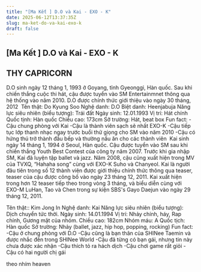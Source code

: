 ```yaml
---
title: "[Ma Kết ] D.O và Kai - EXO - K"
date: 2025-06-12T13:37:35Z
slug: ma-ket-do-va-kai-exo-k
draft: false
---
```


## [Ma Kết ] D.O và Kai - EXO - K

## THY CAPRICORN

D.O sinh ngày 12 tháng 1, 1993 ở Goyang, tỉnh Gyeonggi, Hàn quốc. Sau khi chiến thắng cuộc thi hát, cậu được tuyển vào SM Entertainmnet thông qua hệ thống vào năm 2010. D.O được chính thức giới thiệu vào ngày 30 tháng, 2012
​
Tên thật: Do Kyung Soo
Nghệ danh: D.O
Biệt danh: Heenjabuja
Năng lực siêu nhiên (biểu tượng): Trái đất
Ngày sinh: 12.01.1993
Vị trí: Hát chính
Quốc tịnh: Hàn quốc
Chiều cao: 173cm
Sỡ trường: Hát, beat box
Fun fact:
-Cậu chung phòng với Kai
-Cậu là thành viên sạch sẽ nhất EXO-K
-Cậu tiếp tục lớp thanh nhạc ngay trước buổi thử giọng cho SM vào năm 2010
-Cậu có hứng thú trở thành đầu bếp và thường nấu ăn cho các thành viên
​
Kai sinh ngày 14 tháng 1, 1994 ở Seoul, Hàn quốc. Cậu được tuyển vào SM sau khi chiến thắng Youth Best Contest của công ty năm 2007. Trước khi gia nhập SM, Kai đã luyện tập ballet và jazz. Năm 2008, cậu cũng xuất hiện trong MV của TVXQ, “Hahaha song” cùng với EXO-K Suho và Chanyeol. Kai là người đâu tiên trong số 12 thành viên được giới thiệu chính thức thông qua teaser, teaser của cậu được công bố vào ngày 23 tháng 12, 2011. Kai xuất hiện trong hơn 12 teaser tiếp theo trong vòng 3 tháng, và biểu diễn cùng với EXO-M LuHan, Tao và Chen trong sự kiện SBS's Gayo Daejun vào ngày 29 tháng 12, 2011.

Tên thật:: Kim Jong In
Nghệ danh: Kai
Năng lực siêu nhiên (biểu tượng): Dịch chuyển tức thời.
Ngày sinh: 14.01.1994
Vị trí: Nhảy chính, háy, Rap chính, Gương mặt của nhóm.
Chiều cao: 182cm
Nhóm máu: A
Quốc tịch: Hàn quốc
Sở trường: Nhảy (ballet, jazz, hip hop, popping, rocking)
Fun fact:
-Cậu ở chung phòng với D.O
-Cậu cũng là bạn thân của SHINee Taemin và được nhắc đến trong SHINee World
-Cậu đã từng có bạn gái, nhưng tin này chưa được xác nhận
-Cậu thích tỏ ra hách dịch
-Cậu chơi game rất giỏi
-Cậu có hai người chị gái


theo nhím heaven